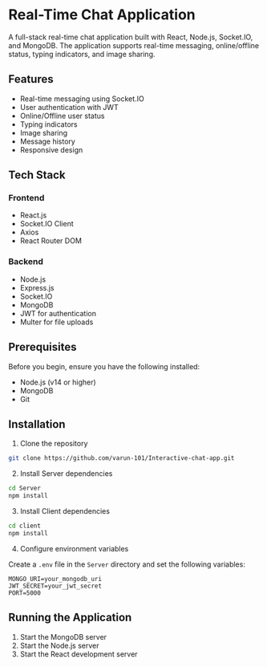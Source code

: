 # Real-Time Chat Application

A full-stack real-time chat application built with React, Node.js, Socket.IO, and MongoDB. The application supports real-time messaging, online/offline status, typing indicators, and image sharing.

## Features

- Real-time messaging using Socket.IO
- User authentication with JWT
- Online/Offline user status
- Typing indicators
- Image sharing
- Message history
- Responsive design

## Tech Stack

### Frontend
- React.js
- Socket.IO Client
- Axios
- React Router DOM

### Backend
- Node.js
- Express.js
- Socket.IO
- MongoDB
- JWT for authentication
- Multer for file uploads

## Prerequisites

Before you begin, ensure you have the following installed:
- Node.js (v14 or higher)
- MongoDB
- Git

## Installation

1. Clone the repository

```bash
git clone https://github.com/varun-101/Interactive-chat-app.git
```

2. Install Server dependencies

```bash
cd Server
npm install
```

3. Install Client dependencies

```bash
cd client
npm install
```
4. Configure environment variables

Create a `.env` file in the `Server` directory and set the following variables: 

```
MONGO_URI=your_mongodb_uri
JWT_SECRET=your_jwt_secret
PORT=5000
```

## Running the Application

1. Start the MongoDB server
2. Start the Node.js server
3. Start the React development server

